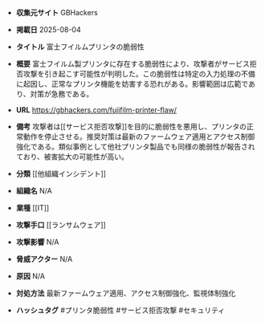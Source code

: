 - **収集元サイト**
GBHackers

- **掲載日**
2025-08-04

- **タイトル**
富士フイルムプリンタの脆弱性

- **概要**
富士フイルム製プリンタに存在する脆弱性により、攻撃者がサービス拒否攻撃を引き起こす可能性が判明した。この脆弱性は特定の入力処理の不備に起因し、正常なプリンタ機能を妨害する恐れがある。影響範囲は広範であり、対策が急務である。

- **URL**
https://gbhackers.com/fujifilm-printer-flaw/

- **備考**
攻撃者は[[サービス拒否攻撃]]を目的に脆弱性を悪用し、プリンタの正常動作を停止させる。推奨対策は最新のファームウェア適用とアクセス制御強化である。類似事例として他社プリンタ製品でも同様の脆弱性が報告されており、被害拡大の可能性が高い。

- **分類**
[[他組織インシデント]]

- **組織名**
N/A

- **業種**
[[IT]]

- **攻撃手口**
[[ランサムウェア]]

- **攻撃影響**
N/A

- **脅威アクター**
N/A

- **原因**
N/A

- **対処方法**
最新ファームウェア適用、アクセス制御強化、監視体制強化

- **ハッシュタグ**
#プリンタ脆弱性 #サービス拒否攻撃 #セキュリティ
